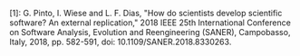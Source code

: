 \[1\]: G. Pinto, I. Wiese and L. F. Dias, "How do scientists develop scientific software? An external replication," 2018 IEEE 25th International Conference on Software Analysis, Evolution and Reengineering (SANER), Campobasso, Italy, 2018, pp. 582-591, doi: 10.1109/SANER.2018.8330263.

